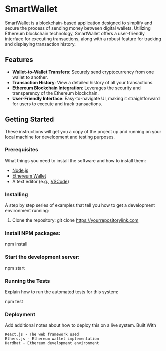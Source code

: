 # SmartWallet

SmartWallet is a blockchain-based application designed to simplify and secure the process of sending money between digital wallets. Utilizing Ethereum blockchain technology, SmartWallet offers a user-friendly interface for executing transactions, along with a robust feature for tracking and displaying transaction history.

## Features

- **Wallet-to-Wallet Transfers**: Securely send cryptocurrency from one wallet to another.
- **Transaction History**: View a detailed history of all your transactions.
- **Ethereum Blockchain Integration**: Leverages the security and transparency of the Ethereum blockchain.
- **User-Friendly Interface**: Easy-to-navigate UI, making it straightforward for users to execute and track transactions.

## Getting Started

These instructions will get you a copy of the project up and running on your local machine for development and testing purposes.

### Prerequisites

What things you need to install the software and how to install them:

- [Node.js](https://nodejs.org/)
- [Ethereum Wallet](https://ethereum.org/en/wallets/)
- A text editor (e.g., [VSCode](https://code.visualstudio.com/))

### Installing

A step by step series of examples that tell you how to get a development environment running:

1. Clone the repository:
git clone https://yourrepositorylink.com

### Install NPM packages:

npm install

### Start the development server:

npm start

### Running the Tests

Explain how to run the automated tests for this system:

npm test

### Deployment

Add additional notes about how to deploy this on a live system.
Built With

    React.js - The web framework used
    Ethers.js - Ethereum wallet implementation
    Hardhat - Ethereum development environment
